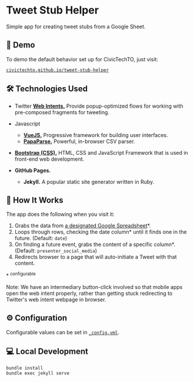 # Tweet Stub Helper

Simple app for creating tweet stubs from a Google Sheet.

## :eyes: Demo

To demo the default behavior set up for CivicTechTO, just visit:

[`civictechto.github.io/tweet-stub-helper`](http://civictechto.github.io/tweet-stub-helper)

## :hammer_and_wrench: Technologies Used

- Twitter [**Web Intents.**][webintent] Provide popup-optimized flows
  for working with pre-composed fragments for tweeting.
- Javascript
  - [**VueJS.**][vuejs] Progressive framework for building user
    interfaces.
  - [**PapaParse.**][papaparse] Powerful, in-browser CSV parser.
- [**Bootstrap (CSS).**][bootstrap] HTML, CSS and JavaScript Framework
  that is used in front-end web development.
- **GitHub Pages.**
  - **Jekyll.** A popular static site generator written in Ruby.

   [webintent]: https://developer.twitter.com/en/docs/twitter-for-websites/web-intents/overview.html
   [vuejs]: https://vuejs.org/v2/guide/
   [papaparse]: https://www.papaparse.com/
   [bootstrap]: https://www.bootstrapdash.com/what-is-twitter-bootstrap/

## :rocket: How It Works

The app does the following when you visit it:

1. Grabs the data from [a designated Google Spreadsheet](https://docs.google.com/spreadsheets/d/1-p0CyUMC0nqrEQNc6Yikd2vg033GoChSWR8rFKFxfgU/edit#gid=1209202081)*.
2. Loops through rows, checking the date column* until it finds one in
   the future. (Default: `date`)
3. On finding a future event, grabs the content of a specific column*.
   (Default: `presenter_social_media`)
4. Redirects browser to a page that will auto-initiate a Tweet with that
   content.

\* <sup>configurable</sup>

Note: We have an intermediary button-click involved so that mobile apps
open the web intent properly, rather than getting stuck redirecting to Twitter's web
intent webpage in browser.

## :gear: Configuration

Configurable values can be set in [`_config.yml`](/_config.yml).

## :computer: Local Development

```
bundle install
bundle exec jekyll serve
```
